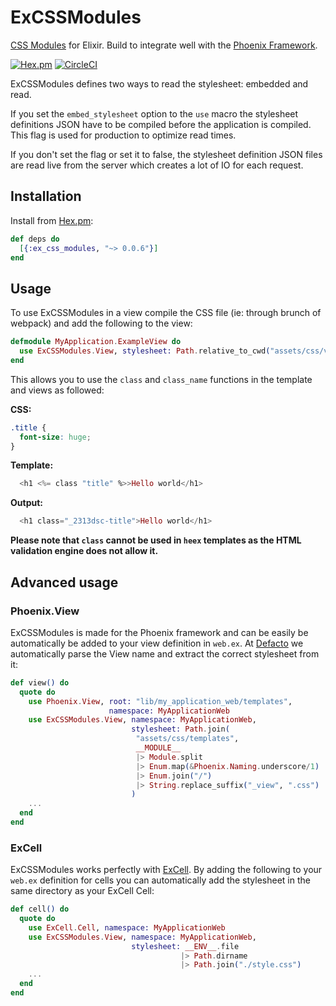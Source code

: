 # ExCSSModules

[CSS Modules](https://github.com/css-modules/css-modules) for Elixir. Build to integrate well with the [Phoenix Framework](http://phoenixframework.org/).

[![Hex.pm](https://img.shields.io/hexpm/v/ex_css_modules.svg)](https://hex.pm/packages/ex_css_modules)
[![CircleCI](https://circleci.com/gh/DefactoSoftware/ex_css_modules/tree/master.svg?style=shield)](https://circleci.com/gh/DefactoSoftware/ex_css_modules)

ExCSSModules defines two ways to read the stylesheet: embedded and read.

If you set the `embed_stylesheet` option to the `use` macro the stylesheet definitions JSON have to be compiled before the application is compiled. This flag is used for production to optimize read times.

If you don't set the flag or set it to false, the stylesheet definition JSON files are read live from the server which creates a lot of IO for each request.

## Installation
Install from [Hex.pm](https://hex.pm/packages/ex_css_modules):

```ex
def deps do
  [{:ex_css_modules, "~> 0.0.6"}]
end
```

## Usage
To use ExCSSModules in a view compile the CSS file (ie: through brunch of webpack) and add the following to the view:

```ex
defmodule MyApplication.ExampleView do
  use ExCSSModules.View, stylesheet: Path.relative_to_cwd("assets/css/views/example.css")
end
```

This allows you to use the `class` and `class_name` functions in the template and views as followed:

**CSS:**
```css
.title {
  font-size: huge;
}
```

**Template:**
```eex
  <h1 <%= class "title" %>>Hello world</h1>
```

**Output:**
```eex
  <h1 class="_2313dsc-title">Hello world</h1>
```

**Please note that `class` cannot be used in `heex` templates as the HTML
validation engine does not allow it.**

## Advanced usage

### Phoenix.View
ExCSSModules is made for the Phoenix framework and can be easily be automatically be added to your view definition in `web.ex`. At [Defacto](https://github.com/DefactoSoftware) we automatically parse the View name and extract the correct stylesheet from it:

```ex
def view() do
  quote do
    use Phoenix.View, root: "lib/my_application_web/templates",
                      namespace: MyApplicationWeb
    use ExCSSModules.View, namespace: MyApplicationWeb,
                           stylesheet: Path.join(
                            "assets/css/templates",
                            __MODULE__
                            |> Module.split
                            |> Enum.map(&Phoenix.Naming.underscore/1)
                            |> Enum.join("/")
                            |> String.replace_suffix("_view", ".css")
                           )
    ...
  end
end
```

### ExCell
ExCSSModules works perfectly with [ExCell](https://github.com/DefactoSoftware/ex_cell). By adding the following to your `web.ex` definition for cells you can automatically add the stylesheet in the same directory as your ExCell Cell:
```ex
def cell() do
  quote do
    use ExCell.Cell, namespace: MyApplicationWeb
    use ExCSSModules.View, namespace: MyApplicationWeb,
                           stylesheet: __ENV__.file
                                      |> Path.dirname
                                      |> Path.join("./style.css")
    ...
  end
end
```
